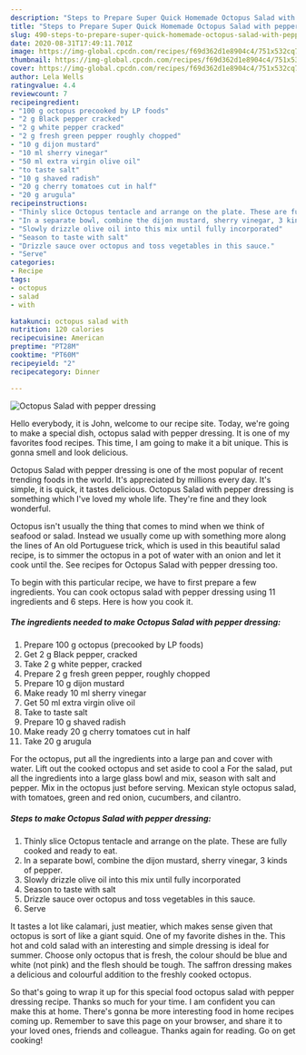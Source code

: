 ```yaml
---
description: "Steps to Prepare Super Quick Homemade Octopus Salad with pepper dressing"
title: "Steps to Prepare Super Quick Homemade Octopus Salad with pepper dressing"
slug: 490-steps-to-prepare-super-quick-homemade-octopus-salad-with-pepper-dressing
date: 2020-08-31T17:49:11.701Z
image: https://img-global.cpcdn.com/recipes/f69d362d1e8904c4/751x532cq70/octopus-salad-with-pepper-dressing-recipe-main-photo.jpg
thumbnail: https://img-global.cpcdn.com/recipes/f69d362d1e8904c4/751x532cq70/octopus-salad-with-pepper-dressing-recipe-main-photo.jpg
cover: https://img-global.cpcdn.com/recipes/f69d362d1e8904c4/751x532cq70/octopus-salad-with-pepper-dressing-recipe-main-photo.jpg
author: Lela Wells
ratingvalue: 4.4
reviewcount: 7
recipeingredient:
- "100 g octopus precooked by LP foods"
- "2 g Black pepper cracked"
- "2 g white pepper cracked"
- "2 g fresh green pepper roughly chopped"
- "10 g dijon mustard"
- "10 ml sherry vinegar"
- "50 ml extra virgin olive oil"
- "to taste salt"
- "10 g shaved radish"
- "20 g cherry tomatoes cut in half"
- "20 g arugula"
recipeinstructions:
- "Thinly slice Octopus tentacle and arrange on the plate. These are fully cooked and ready to eat."
- "In a separate bowl, combine the dijon mustard, sherry vinegar, 3 kinds of pepper."
- "Slowly drizzle olive oil into this mix until fully incorporated"
- "Season to taste with salt"
- "Drizzle sauce over octopus and toss vegetables in this sauce."
- "Serve"
categories:
- Recipe
tags:
- octopus
- salad
- with

katakunci: octopus salad with 
nutrition: 120 calories
recipecuisine: American
preptime: "PT28M"
cooktime: "PT60M"
recipeyield: "2"
recipecategory: Dinner

---
```



![Octopus Salad with pepper dressing](https://img-global.cpcdn.com/recipes/f69d362d1e8904c4/751x532cq70/octopus-salad-with-pepper-dressing-recipe-main-photo.jpg)

Hello everybody, it is John, welcome to our recipe site. Today, we're going to make a special dish, octopus salad with pepper dressing. It is one of my favorites food recipes. This time, I am going to make it a bit unique. This is gonna smell and look delicious.

Octopus Salad with pepper dressing is one of the most popular of recent trending foods in the world. It's appreciated by millions every day. It's simple, it is quick, it tastes delicious. Octopus Salad with pepper dressing is something which I've loved my whole life. They're fine and they look wonderful.

Octopus isn&#39;t usually the thing that comes to mind when we think of seafood or salad. Instead we usually come up with something more along the lines of An old Portuguese trick, which is used in this beautiful salad recipe, is to simmer the octopus in a pot of water with an onion and let it cook until the. See recipes for Octopus Salad with pepper dressing too.


To begin with this particular recipe, we have to first prepare a few ingredients. You can cook octopus salad with pepper dressing using 11 ingredients and 6 steps. Here is how you cook it.

<!--inarticleads1-->

##### The ingredients needed to make Octopus Salad with pepper dressing:

1. Prepare 100 g octopus (precooked by LP foods)
1. Get 2 g Black pepper, cracked
1. Take 2 g white pepper, cracked
1. Prepare 2 g fresh green pepper, roughly chopped
1. Prepare 10 g dijon mustard
1. Make ready 10 ml sherry vinegar
1. Get 50 ml extra virgin olive oil
1. Take to taste salt
1. Prepare 10 g shaved radish
1. Make ready 20 g cherry tomatoes cut in half
1. Take 20 g arugula


For the octopus, put all the ingredients into a large pan and cover with water. Lift out the cooked octopus and set aside to cool a For the salad, put all the ingredients into a large glass bowl and mix, season with salt and pepper. Mix in the octopus just before serving. Mexican style octopus salad, with tomatoes, green and red onion, cucumbers, and cilantro. 

<!--inarticleads2-->

##### Steps to make Octopus Salad with pepper dressing:

1. Thinly slice Octopus tentacle and arrange on the plate. These are fully cooked and ready to eat.
1. In a separate bowl, combine the dijon mustard, sherry vinegar, 3 kinds of pepper.
1. Slowly drizzle olive oil into this mix until fully incorporated
1. Season to taste with salt
1. Drizzle sauce over octopus and toss vegetables in this sauce.
1. Serve


It tastes a lot like calamari, just meatier, which makes sense given that octopus is sort of like a giant squid. One of my favorite dishes in the. This hot and cold salad with an interesting and simple dressing is ideal for summer. Choose only octopus that is fresh, the colour should be blue and white (not pink) and the flesh should be tough. The saffron dressing makes a delicious and colourful addition to the freshly cooked octopus. 

So that's going to wrap it up for this special food octopus salad with pepper dressing recipe. Thanks so much for your time. I am confident you can make this at home. There's gonna be more interesting food in home recipes coming up. Remember to save this page on your browser, and share it to your loved ones, friends and colleague. Thanks again for reading. Go on get cooking!
